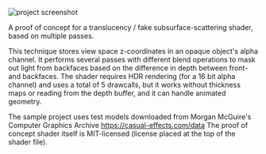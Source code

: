 ![project screenshot](https://i.imgur.com/qKVKUfo.jpg)

A proof of concept for a translucency / fake subsurface-scattering shader, based on multiple passes.

This technique stores view space z-coordinates in an opaque object's alpha channel. It performs several passes with different blend operations to mask out light from backfaces based on the difference in depth between front- and backfaces.
The shader requires HDR rendering (for a 16 bit alpha channel) and uses a total of 5 drawcalls, but it works without thickness maps or reading from the depth buffer, and it can handle animated geometry.

The sample project uses test models downloaded from Morgan McGuire's Computer Graphics Archive https://casual-effects.com/data
The proof of concept shader itself is MIT-licensed (license placed at the top of the shader file).

